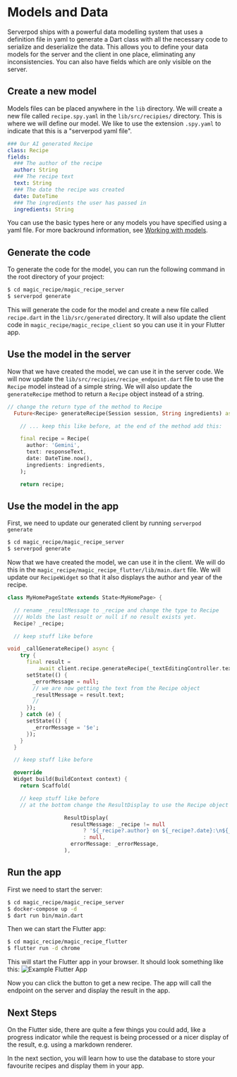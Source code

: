 # Models and Data

Serverpod ships with a powerful data modelling system that uses a definition file in yaml to generate a Dart class with all the necessary code to serialize and deserialize the data. This allows you to define your data models for the server and the client in one place, eliminating any inconsistencies. You can also have fields which are only visible on the server.

## Create a new model

Models files can be placed anywhere in the `lib` directory. We will create a new file called `recipe.spy.yaml` in the `lib/src/recipies/` directory. This is where we will define our model. We like to use the extension `.spy.yaml` to indicate that this is a "serverpod yaml file".

```yaml
### Our AI generated Recipe
class: Recipe
fields:
  ### The author of the recipe
  author: String
  ### The recipe text
  text: String
  ### The date the recipe was created
  date: DateTime
  ### The ingredients the user has passed in
  ingredients: String
```

You can use the basic types here or any models you have specified using a yaml file. For more backround information, see [Working with models](../concepts/models).

## Generate the code

To generate the code for the model, you can run the following command in the root directory of your project:

```bash
$ cd magic_recipe/magic_recipe_server
$ serverpod generate
```

This will generate the code for the model and create a new file called `recipe.dart` in the `lib/src/generated` directory. It will also update the client code in `magic_recipe/magic_recipe_client` so you can use it in your Flutter app.

## Use the model in the server

Now that we have created the model, we can use it in the server code. We will now update the `lib/src/recipies/recipe_endpoint.dart` file to use the `Recipe` model instead of a simple string. We will also update the `generateRecipe` method to return a `Recipe` object instead of a string.

```dart
// change the return type of the method to Recipe
  Future<Recipe> generateRecipe(Session session, String ingredients) async {

    // ... keep this like before, at the end of the method add this:

    final recipe = Recipe(
      author: 'Gemini',
      text: responseText,
      date: DateTime.now(),
      ingredients: ingredients,
    );

    return recipe;
```

## Use the model in the app

First, we need to update our generated client by running `serverpod generate`

```bash
$ cd magic_recipe/magic_recipe_server
$ serverpod generate
```

Now that we have created the model, we can use it in the client. We will do this in the `magic_recipe/magic_recipe_flutter/lib/main.dart` file. We will update our `RecipeWidget` so that it also displays the author and year of the recipe.

```dart
class MyHomePageState extends State<MyHomePage> {

  // rename _resultMessage to _recipe and change the type to Recipe
  /// Holds the last result or null if no result exists yet.
  Recipe? _recipe;

  // keep stuff like before

void _callGenerateRecipe() async {
    try {
      final result =
          await client.recipe.generateRecipe(_textEditingController.text);
      setState(() {
        _errorMessage = null;
        // we are now getting the text from the Recipe object
        _resultMessage = result.text;
        //
      });
    } catch (e) {
      setState(() {
        _errorMessage = '$e';
      });
    }
  }

  // keep stuff like before

  @override
  Widget build(BuildContext context) {
    return Scaffold(

    // keep stuff like before
    // at the bottom change the ResultDisplay to use the Recipe object

                  ResultDisplay(
                    resultMessage: _recipe != null
                        ? '${_recipe?.author} on ${_recipe?.date}:\n${_recipe?.text}'
                        : null,
                    errorMessage: _errorMessage,
                  ),

```

## Run the app

First we need to start the server:

```bash
$ cd magic_recipe/magic_recipe_server
$ docker-compose up -d
$ dart run bin/main.dart
```

Then we can start the Flutter app:

```bash
$ cd magic_recipe/magic_recipe_flutter
$ flutter run -d chrome
```

This will start the Flutter app in your browser. It should look something like this:
![Example Flutter App](https://serverpod.dev/assets/img/flutter-example-web.png)

Now you can click the button to get a new recipe. The app will call the endpoint on the server and display the result in the app.

## Next Steps

On the Flutter side, there are quite a few things you could add, like a progress indicator while the request is being processed or a nicer display of the result, e.g. using a markdown renderer.

In the next section, you will learn how to use the database to store your favourite recipes and display them in your app.
